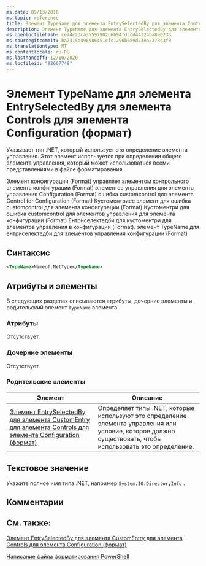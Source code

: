 ```yaml
---
ms.date: 09/13/2016
ms.topic: reference
title: Элемент TypeName для элемента EntrySelectedBy для элемента Controls для элемента Configuration (формат)
description: Элемент TypeName для элемента EntrySelectedBy для элемента Controls для элемента Configuration (формат)
ms.openlocfilehash: ce74c23ca35597902c6b94fdccd44324ba8e0233
ms.sourcegitcommit: ba7315a496986451cfc1296b659d73ea2373d3f0
ms.translationtype: MT
ms.contentlocale: ru-RU
ms.lasthandoff: 12/10/2020
ms.locfileid: "92667748"
---
```

# <a name="typename-element-for-entryselectedby-for-controls-for-configuration-format"></a>Элемент TypeName для элемента EntrySelectedBy для элемента Controls для элемента Configuration (формат)

Указывает тип .NET, который использует это определение элемента управления. Этот элемент используется при определении общего элемента управления, который может использоваться всеми представлениями в файле форматирования.

Элемент конфигурации (Format) управляет элементом контрольного элемента конфигурации (Format) элементов управления для элемента управления Configuration (Format) ошибка customcontrol для элемента Control for Configuration (Format) Кустоментриес элемент для ошибка customcontrol для элемента конфигурации (Format) Кустоментри для ошибка customcontrol для элементов управления для элемента конфигурации (Format) Ентриселектедби для кустоментри для элементов управления в конфигурации (Format). элемент TypeName для ентриселектедби для элементов управления конфигурации (Format)

## <a name="syntax"></a>Синтаксис

```xml
<TypeName>Nameof.NetType</TypeName>

```

## <a name="attributes-and-elements"></a>Атрибуты и элементы

В следующих разделах описываются атрибуты, дочерние элементы и родительский элемент `TypeName` элемента.

### <a name="attributes"></a>Атрибуты

Отсутствует.

### <a name="child-elements"></a>Дочерние элементы

Отсутствует.

### <a name="parent-elements"></a>Родительские элементы

|Элемент|Описание|
|-------------|-----------------|
|[Элемент EntrySelectedBy для элемента CustomEntry для элемента Controls для элемента Configuration (формат)](./entryselectedby-element-for-customentry-for-controls-for-configuration-format.md)|Определяет типы .NET, которые используют это определение элемента управления или условие, которое должно существовать, чтобы использовать это определение.|

## <a name="text-value"></a>Текстовое значение

Укажите полное имя типа .NET, например `System.IO.DirectoryInfo` .

## <a name="remarks"></a>Комментарии

## <a name="see-also"></a>См. также:

[Элемент EntrySelectedBy для элемента CustomEntry для элемента Controls для элемента Configuration (формат)](./entryselectedby-element-for-customentry-for-controls-for-configuration-format.md)

[Написание файла форматирования PowerShell](./writing-a-powershell-formatting-file.md)
